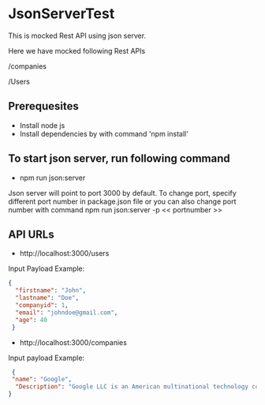 # JsonServerTest
This is mocked Rest API using json server.

Here we have mocked following Rest APIs

/companies

/Users

## Prerequesites
* Install node js
* Install dependencies by with command 'npm install'

## To start json server, run following command
* npm run json:server

Json server will point to port 3000 by default. To change port, specify different port number in package.json file or you can also change port number with command npm run json:server -p << portnumber >>
  
  
  ## API URLs
  * http://localhost:3000/users
  
  Input Payload Example:
  ```json
  {
    "firstname": "John",
    "lastname": "Doe",
    "companyid": 1,
    "email": "johndoe@gmail.com",
    "age": 40
   }
  ```
  
  * http://localhost:3000/companies
  
  Input payload Example:
  ```json
   {
   "name": "Google",
    "Description": "Google LLC is an American multinational technology company that specializes in Internet-related services      and products, which include online advertising technologies, search engine, cloud computing, software, and hardware."
  }
  ```
  

